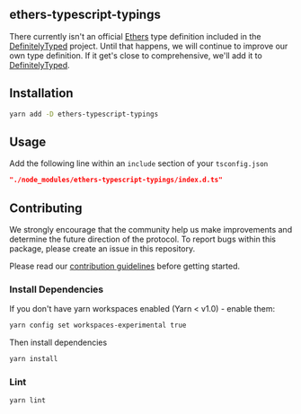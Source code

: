 ## ethers-typescript-typings

There currently isn't an official [Ethers][ethers]
type definition included in the [DefinitelyTyped][definitelytyped] project.
Until that happens, we will continue to improve our own type definition.
If it get's close to comprehensive, we'll add it to [DefinitelyTyped][definitelytyped].

[ethers]: https://github.com/ethers-io/ethers.js
[definitelytyped]: https://github.com/DefinitelyTyped/DefinitelyTyped

## Installation

```bash
yarn add -D ethers-typescript-typings
```

## Usage

Add the following line within an `include` section of your `tsconfig.json`

```json
"./node_modules/ethers-typescript-typings/index.d.ts"
```

## Contributing

We strongly encourage that the community help us make improvements and determine the future direction of the protocol. To report bugs within this package, please create an issue in this repository.

Please read our [contribution guidelines](../../CONTRIBUTING.md) before getting started.

### Install Dependencies

If you don't have yarn workspaces enabled (Yarn < v1.0) - enable them:

```bash
yarn config set workspaces-experimental true
```

Then install dependencies

```bash
yarn install
```

### Lint

```bash
yarn lint
```
